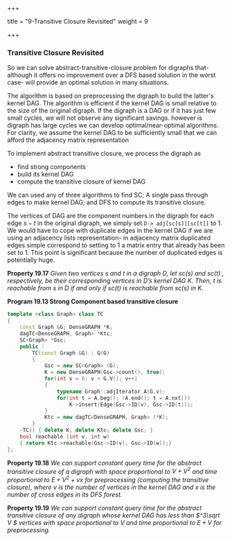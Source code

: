 +++

title = "9-Transitive Closure Revisited"
weight = 9

+++

### Transitive Closure Revisited

So we can solve abstract-transitive-closure problem for digraphs that- although it offers no improvement over a DFS based solution in the worst case- will provide an optimal solution in many situations.

The algorithm is based on preprocessing the digraph to build the latter's kernel DAG. The algorithm is efficient if the kernel DAG is small relative to the size of the original digraph. If the digraph is a DAG or if it has just few small cycles, we will not observe any significant savings. however is digraph has large cycles we can develop optimal/near-optimal algorithms. For clarity, we assume the kernel DAG to be sufficiently small that we can afford the adjacency matrix representation

To implement abstract transitive closure, we process the digraph as

- find strong components
- build its kernel DAG
- compute the transitive closure of kernel DAG

We can used any of three algorithms to find SC; A single pass through edges to make kernel DAG; and DFS to compute its transitive closure.

The vertices of DAG are the component numbers in the digraph for each edge $s-t$ in the original digraph, we simply set `D-> adj[sc[s]][sc[t]]` to 1. We would have to cope with duplicate edges in the kernel DAG if we are using an adjacency lists representation- in adjacency matrix duplicated edges simple correspond to setting to 1 a matrix entry that already has been set to 1. This point is significant because the number of duplicated edges is potentially huge.

**Property 19.17** *Given two vertices s and t in a digraph D, let $sc ( s )$ and $sc( t )$ , respectively, be their corresponding vertices in D’s kernel DAG K. Then, t is reachable from s in D if and only if $sc ( t )$ is reachable from $sc ( s
)$ in K.*

**Program 19.13 Strong Component based transitive closure**

````c++
template <class Graph> class TC
{
    const Graph &G; DenseGRAPH *K;
    dagTC<DenseGRAPH, Graph> *Ktc;
    SC<Graph> *Gsc;
    public :
    	TC(const Graph &G) : G(G)
        {
            Gsc = new SC<Graph> (G);
            K = new DenseGRAPH(Gsc->count(), true);
            for(int v = 0; v < G.V(); v++)
            {
                typename Graph::adjIterator A(G,v);
                for(int t = A.beg(); !A.end(); t = A.nxt())
                    K->insert(Edge(Gsc->ID(v), Gsc->ID(t)));
            }
            Ktc = new dagTC<DenseGRAPH, Graph> (*K);
        }
    ~TC() { delete K; delete Ktc; delete Gsc; }
    bool reachable (int v, int w)
    { return Ktc->reachable(Gsc->ID(v), Gsc->ID(w));}
};
````



**Property 19.18**  *We can support constant query time for the abstract transitive closure of a digraph with space proportional to $V + V^2$ and time proportional to $E + V^2 + vx$ for preprocessing (computing the transitive closure), where $v$ is the number of vertices in the kernel DAG and $x$ is the number of cross edges in its DFS forest.*

**Property 19.19** *We can support constant query time for the abstract transitive closure of any digraph whose kernel DAG has less than $^3\sqrt V $ vertices with space proportional to $V$ and time proportional to $E + V$ for preprocessing.*